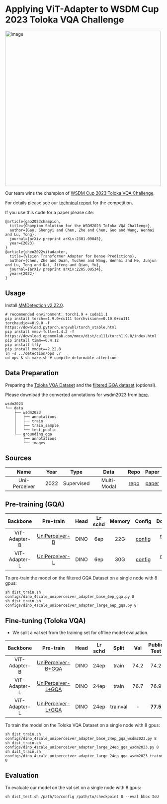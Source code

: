 # Applying ViT-Adapter to WSDM Cup 2023 Toloka VQA Challenge

<img width="500" alt="image" src="https://user-images.githubusercontent.com/43984223/213874986-9f6b5e75-409d-44b1-ba85-df4441dd7ebb.png">

Our team wins the champion of [WSDM Cup 2023 Toloka VQA Challenge](https://codalab.lisn.upsaclay.fr/competitions/7434#learn_the_details).

For details please see our [technical report](https://arxiv.org/abs/2301.09045) for the competition.

If you use this code for a paper please cite:

```
@article{gao2023champion,
  title={Champion Solution for the WSDM2023 Toloka VQA Challenge},
  author={Gao, Shengyi and Chen, Zhe and Chen, Guo and Wang, Wenhai and Lu, Tong},
  journal={arXiv preprint arXiv:2301.09045},
  year={2023}
}
@article{chen2022vitadapter,
  title={Vision Transformer Adapter for Dense Predictions},
  author={Chen, Zhe and Duan, Yuchen and Wang, Wenhai and He, Junjun and Lu, Tong and Dai, Jifeng and Qiao, Yu},
  journal={arXiv preprint arXiv:2205.08534},
  year={2022}
}
```

## Usage

Install [MMDetection v2.22.0](https://github.com/open-mmlab/mmdetection/tree/v2.22.0).

```
# recommended environment: torch1.9 + cuda11.1
pip install torch==1.9.0+cu111 torchvision==0.10.0+cu111 torchaudio==0.9.0 -f https://download.pytorch.org/whl/torch_stable.html
pip install mmcv-full==1.4.2 -f https://download.openmmlab.com/mmcv/dist/cu111/torch1.9.0/index.html
pip install timm==0.4.12
pip install tfty
pip install mmdet==2.22.0
ln -s ../detection/ops ./
cd ops & sh make.sh # compile deformable attention
```

## Data Preparation

Preparing the [Toloka VQA Dataset](https://zenodo.org/record/7113781#.Y8tiVOxBz0o) and the [filtered GQA dataset](https://1drv.ms/u/s!Aj8E_V3ugAGMi-tD-d3w1c2wKyEciA?e=0MCCvS) (optional).

Please download the converted annotations for wsdm2023 from [here](https://github.com/czczup/ViT-Adapter/releases/download/wsdm2023/annotations.zip).

```
wsdm2023
└── data
    ├── wsdm2023
    │   ├── annotations
    │   ├── train
    │   ├── train_sample
    │   └── test_public
    └── grounding_gqa
        ├── annotations
        └── images
```
## Sources

| Name          | Year | Type       | Data        | Repo                                                       | Paper                                                                                                                                                                           |
| :-------------: | :----: | :----------: | :-----------: | :----------------------------------------------------------: | :-------------------------------------------------------------------------------------------------------------------------------------------------------------------------------: |
| Uni-Perceiver | 2022 | Supervised | Multi-Modal | [repo](https://github.com/fundamentalvision/Uni-Perceiver) | [paper](https://openaccess.thecvf.com/content/CVPR2022/papers/Zhu_Uni-Perceiver_Pre-Training_Unified_Architecture_for_Generic_Perception_for_Zero-Shot_and_CVPR_2022_paper.pdf) |

## Pre-training (GQA)

| Backbone      | Pre-train                                                                                                                                             | Head | Lr schd | Memory | Config                                                                | Download                                                                                                                                                                                                                                                        |
| :-------------: | :-----------------------------------------------------------------------------------------------------------------------------------------------------: | :----: | :-------: | :------: | :---------------------------------------------------------------------: | :---------------------------------------------------------------------------------------------------------------------------------------------------------------------------------------------------------------------------------------------------------------: |
| ViT-Adapter-B | [UniPerceiver-B](https://github.com/czczup/ViT-Adapter/releases/download/wsdm2023/uni-perceiver-base-L12-H768-224size-torch-pretrained_converted.pth) | DINO | 6ep     | 22G    | [config](./configs/dino_4scale_uniperceiver_adapter_base_6ep_gqa.py)  | [model](https://github.com/czczup/ViT-Adapter/releases/download/wsdm2023/dino_4scale_uniperceiver_adapter_base_6ep_gqa.pth) \| [log](https://github.com/czczup/ViT-Adapter/releases/download/wsdm2023/dino_4scale_uniperceiver_adapter_base_6ep_gqa.log.json)   |
| ViT-Adapter-L | [UniPerceiver-L](https://github.com/czczup/ViT-Adapter/releases/download/wsdm2023/uni-perceiver-large-L24-H1024-224size-pretrained_converted.pth)     | DINO | 6ep     | 30G    | [config](./configs/dino_4scale_uniperceiver_adapter_large_6ep_gqa.py) | [model](https://github.com/czczup/ViT-Adapter/releases/download/wsdm2023/dino_4scale_uniperceiver_adapter_large_6ep_gqa.pth) \| [log](https://github.com/czczup/ViT-Adapter/releases/download/wsdm2023/dino_4scale_uniperceiver_adapter_large_6ep_gqa.log.json) |

To pre-train the model on the filtered GQA Dataset on a single node with 8 gpus:

```shell
sh dist_train.sh configs/dino_4scale_uniperceiver_adapter_base_6ep_gqa.py 8
sh dist_train.sh configs/dino_4scale_uniperceiver_adapter_large_6ep_gqa.py 8
```

## Fine-tuning (Toloka VQA)

- We split a val set from the training set for offline model evaluation.

| Backbone      | Pre-train                                                                                                                                 | Head | Lr schd | Split    | Val | Public Test | Private Test | Mem. | Config                                                                                   | Download                                                                                                                                                                                                                                                                                         |
| :-------------: | :-----------------------------------------------------------------------------------------------------------------------------------------: | :----: | :-------: | :--------: | :---------: | :-----------------: | :------------------: | :------: | :----------------------------------------------------------------------------------------: | :------------------------------------------------------------------------------------------------------------------------------------------------------------------------------------------------------------------------------------------------------------------------------------------------: |
| ViT-Adapter-B | [UniPerceiver-B+GQA](https://github.com/czczup/ViT-Adapter/releases/download/wsdm2023/dino_4scale_uniperceiver_adapter_base_6ep_gqa.pth)  | DINO | 24ep    | train    | 74.2      | 74.2              | -                  | 22G    | [config](./configs/dino_4scale_uniperceiver_adapter_base_24ep_gqa_wsdm2023.py)           | [model](https://github.com/czczup/ViT-Adapter/releases/download/wsdm2023/dino_4scale_uniperceiver_adapter_base_24ep_gqa_wsdm2023.pth) \| [log](https://github.com/czczup/ViT-Adapter/releases/download/wsdm2023/dino_4scale_uniperceiver_adapter_base_24ep_gqa_wsdm2023.log)                     |
| ViT-Adapter-L | [UniPerceiver-L+GQA](https://github.com/czczup/ViT-Adapter/releases/download/wsdm2023/dino_4scale_uniperceiver_adapter_large_6ep_gqa.pth) | DINO | 24ep    | train    | 76.7      | 76.9              | -                  | 30G    | [config](./configs/dino_4scale_uniperceiver_adapter_large_24ep_gqa_wsdm2023.py)          | [model](https://github.com/czczup/ViT-Adapter/releases/download/wsdm2023/dino_4scale_uniperceiver_adapter_large_24ep_gqa_wsdm2023.pth) \| [log](https://github.com/czczup/ViT-Adapter/releases/download/wsdm2023/dino_4scale_uniperceiver_adapter_large_24ep_gqa_wsdm2023.log)                   |
| ViT-Adapter-L | [UniPerceiver-L+GQA](https://github.com/czczup/ViT-Adapter/releases/download/wsdm2023/dino_4scale_uniperceiver_adapter_large_6ep_gqa.pth) | DINO | 24ep    | trainval | -         | **77.5**          | **76.347**         | 30G    | [config](./configs/dino_4scale_uniperceiver_adapter_large_24ep_gqa_wsdm2023_trainval.py) | [model](https://github.com/czczup/ViT-Adapter/releases/download/wsdm2023/dino_4scale_uniperceiver_adapter_large_24ep_gqa_wsdm2023_trainval.pth) \| [log](https://github.com/czczup/ViT-Adapter/releases/download/wsdm2023/dino_4scale_uniperceiver_adapter_large_24ep_gqa_wsdm2023_trainval.log) |

To train the model on the Toloka VQA Dataset on a single node with 8 gpus:

```shell
sh dist_train.sh configs/dino_4scale_uniperceiver_adapter_base_24ep_gqa_wsdm2023.py 8
sh dist_train.sh configs/dino_4scale_uniperceiver_adapter_large_24ep_gqa_wsdm2023.py 8
sh dist_train.sh configs/dino_4scale_uniperceiver_adapter_large_24ep_gqa_wsdm2023_trainval.py 8
```

## Evaluation

To evaluate our model on the val set on a single node with 8 gpus:

```shell
sh dist_test.sh /path/to/config /path/to/checkpoint 8 --eval bbox IoU
```


